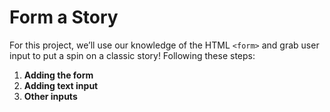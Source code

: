 # Form a Story

For this project, we’ll use our knowledge of the HTML `<form>` and grab user input to put a spin on a classic story! Following these steps:

1. **Adding the form**
2. **Adding text input**
3. **Other inputs**

